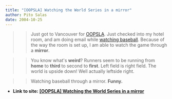 ```yaml
---
title: "[OOPSLA] Watching the World Series in a mirror"
author: Pito Salas
date: 2004-10-25
---
```



>>

>> Just got to Vancouver for
[OOPSLA](<http://www.oopsla.org/2004/ShowPage.do?id=Home>). Just checked into
my hotel room, and am doing email while [watching
baseball](<http://mlb.mlb.com/mlb/gameday/gd2004.html?2004_10_24_slnmlb_bosmlb_1>).
Because of the way the room is set up, I am able to watch the game through a
**mirror**.

>>

>> You know what's **weird**? Runners seem to be running from **home** to
**third** to second to **first**. Left field is right field. The world is
upside down! Well actually leftside right.

>>

>> Watching baseball through a mirror. **Funny.**


* **Link to site:** **[[OOPSLA] Watching the World Series in a mirror](None)**
